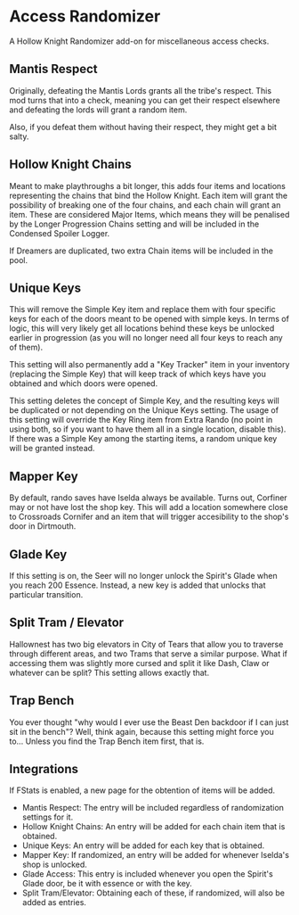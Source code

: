 # Access Randomizer

A Hollow Knight Randomizer add-on for miscellaneous access checks.

## Mantis Respect

Originally, defeating the Mantis Lords grants all the tribe's respect. This mod turns that into a check, meaning you can get their respect elsewhere and defeating the lords will grant a random item.

Also, if you defeat them without having their respect, they might get a bit salty.

## Hollow Knight Chains

Meant to make playthroughs a bit longer, this adds four items and locations representing the chains that bind the Hollow Knight. Each item will grant the possibility of breaking one of the four chains, and each chain will grant an item. These are considered Major Items, which means they will be penalised by the Longer Progression Chains setting and will be included in the Condensed Spoiler Logger.

If Dreamers are duplicated, two extra Chain items will be included in the pool.

## Unique Keys

This will remove the Simple Key item and replace them with four specific keys for each of the doors meant to be opened with simple keys. In terms of logic, this will very likely get all locations behind these keys be unlocked earlier in progression (as you will no longer need all four keys to reach any of them).

This setting will also permanently add a "Key Tracker" item in your inventory (replacing the Simple Key) that will keep track of which keys have you obtained and which doors were opened.

This setting deletes the concept of Simple Key, and the resulting keys will be duplicated or not depending on the Unique Keys setting. The usage of this setting will override the Key Ring item from Extra Rando (no point in using both, so if you want to have them all in a single location, disable this). If there was a Simple Key among the starting items, a random unique key will be granted instead.

## Mapper Key

By default, rando saves have Iselda always be available. Turns out, Corfiner may or not have lost the shop key. This will add a location somewhere close to Crossroads Cornifer and an item that will trigger accesibility to the shop's door in Dirtmouth.

## Glade Key

If this setting is on, the Seer will no longer unlock the Spirit's Glade when you reach 200 Essence. Instead, a new key is added that unlocks that particular transition.

## Split Tram / Elevator

Hallownest has two big elevators in City of Tears that allow you to traverse through different areas, and two Trams that serve a similar purpose. What if accessing them was slightly more cursed and split it like Dash, Claw or whatever can be split? This setting allows exactly that.

## Trap Bench

You ever thought "why would I ever use the Beast Den backdoor if I can just sit in the bench"? Well, think again, because this setting might force you to... Unless you find the Trap Bench item first, that is.

## Integrations

If FStats is enabled, a new page for the obtention of items will be added.
- Mantis Respect: The entry will be included regardless of randomization settings for it.
- Hollow Knight Chains: An entry will be added for each chain item that is obtained.
- Unique Keys: An entry will be added for each key that is obtained.
- Mapper Key: If randomized, an entry will be added for whenever Iselda's shop is unlocked.
- Glade Access: This entry is included whenever you open the Spirit's Glade door, be it with essence or with the key.
- Split Tram/Elevator: Obtaining each of these, if randomized, will also be added as entries.
